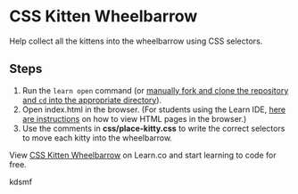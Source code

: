 # CSS Kitten Wheelbarrow

Help collect all the kittens into the wheelbarrow using CSS selectors.

## Steps
1. Run the `learn open` command (or [manually fork and clone the repository and `cd` into the appropriate directory](http://help.learn.co/workflow-tips/github/how-to-manually-open-a-lab)).
2. Open index.html in the browser. (For students using the Learn IDE, [here are instructions](help.learn.co/the-learn-ide/common-ide-questions/viewing-html-pages-in-the-learn-ide) on how to view HTML pages in the browser.)
3. Use the comments in **css/place-kitty.css** to write the correct selectors to move each kitty into the wheelbarrow.

<p data-visibility='hidden'>View <a href='https://learn.co/lessons/css-kitten-wheelbarrow' title='CSS Kitten Wheelbarrow'>CSS Kitten Wheelbarrow</a> on Learn.co and start learning to code for free.</p>

kdsmf
